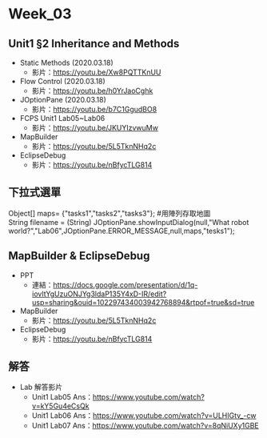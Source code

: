 # Week_03

## Unit1 §2 Inheritance and Methods
   * Static Methods (2020.03.18)
      * 影片：https://youtu.be/Xw8PQTTKnUU
   * Flow Control (2020.03.18)       
      * 影片：https://youtu.be/h0YrJaoCghk
   * JOptionPane (2020.03.18) 
      * 影片：https://youtu.be/b7C1GgudBO8
   * FCPS Unit1 Lab05~Lab06
      * 影片：https://youtu.be/JKUYIzvwuMw
   * MapBuilder
      * 影片：https://youtu.be/5L5TknNHq2c
   * EclipseDebug
      * 影片：https://youtu.be/nBfycTLG814
      
## 下拉式選單
Object[] maps= {"tasks1","tasks2","tasks3"};  #用陣列存取地圖  
String filename = (String) JOptionPane.showInputDialog(null,"What robot world?","Lab06",JOptionPane.ERROR_MESSAGE,null,maps,"tesks1");  


## MapBuilder & EclipseDebug
 * PPT
    * 連結：https://docs.google.com/presentation/d/1q-iovltYgUzuONJYg3ldaP135Y4xD-IR/edit?usp=sharing&ouid=102297434003942768894&rtpof=true&sd=true
 * MapBuilder
    * 影片：https://youtu.be/5L5TknNHq2c
 * EclipseDebug
    * 影片：https://youtu.be/nBfycTLG814

 
## 解答
  * Lab 解答影片
      * Unit1 Lab05 Ans：https://www.youtube.com/watch?v=kY5Gu4eCsQk
      * Unit1 Lab06 Ans：https://www.youtube.com/watch?v=ULHIGtv_-cw
      * Unit1 Lab07 Ans：https://www.youtube.com/watch?v=8qNiUXy1GBE
